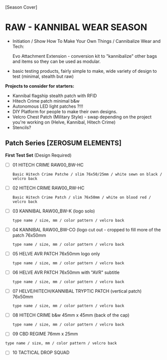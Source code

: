 [Season Cover]

# RAW - KANNIBAL WEAR SEASON
- Initiation / Show How To Make Your Own Things / Cannibalize Wear and Tech: 

  Evo Attachment Extension - conversion kit to "kannibalize" other bags and items so they can be used as modular.
  
- basic testing products, fairly simple to make, wide variety of design to test (minimal, stealth but raw)

**Projects to consider for starters:**
- Kannibal flagship stealth patch with RFID
- Hitech Crime patch minimal b&w
- Autonomous LED light patches ?!!!
- DIY Platform for people to make their own designs.
- Velcro Chest Patch (Military Style) - swap depending on the project you're working on (Helve, Kannibal, Hitech Crime)
- Stencils?

## Patch Series [ZEROSUM ELEMENTS]

**First Test Set** (Design Required)
- [ ] 01 HITECH CRIME RAW00_BW-HC
  
  ``` Basic Hitech Crime Patche / slim 76x50/25mm / white sewn on black / velcro back  ```
  
- [ ] 02 HITECH CRIME RAW00_RW-HC

  ``` Basic Hitech Crime Patch / slim 76x50mm / white on blood red / velcro back ```
  
- [ ] 03 KANNIBAL RAW00_BW-K (logo solo)

  ``` type name / size, mm / color pattern / velcro back ```

- [ ] 04 KANNIBAL RAW00_BW-CO (logo cut out - cropped to fill more of the patch 76x50mm

  ``` type name / size, mm / color pattern / velcro back ```

- [ ] 05 HELVE AVR PATCH 76x50mm logo only

  ``` type name / size, mm / color pattern / velcro back ```
  
- [ ] 06 HELVE AVR PATCH 76x50mm with "AVR" subtitle

  ``` type name / size, mm / color pattern / velcro back ```
  
- [ ] 07 HELVE/HITECH/KANNIBAL TRYPTIC PATCH (vertical patch) 76x50mm

  ``` type name / size, mm / color pattern / velcro back ```
  
- [ ] 08 HITECH CRIME b&w 45mm x  45mm (back of the cap)

  ``` type name / size, mm / color pattern / velcro back ```
  
- [ ] 09 CBD REGIME 76mm x  25mm 

``` type name / size, mm / color pattern / velcro back ```

- [ ] 10 TACTICAL DROP SQUAD




